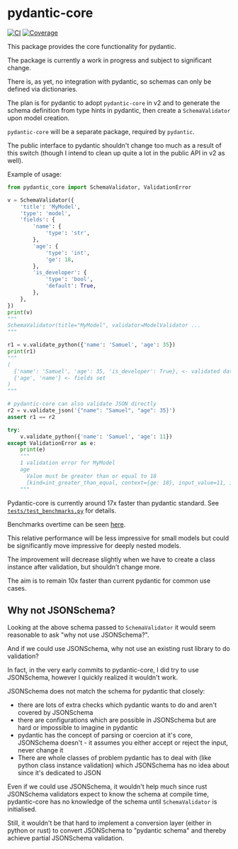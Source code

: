 # pydantic-core

[![CI](https://github.com/samuelcolvin/pydantic-core/workflows/ci/badge.svg?event=push)](https://github.com/samuelcolvin/pydantic-core/actions?query=event%3Apush+branch%3Amain+workflow%3Aci)
[![Coverage](https://codecov.io/gh/samuelcolvin/pydantic-core/branch/main/graph/badge.svg?token=L2JQIWfqyv)](https://codecov.io/gh/samuelcolvin/pydantic-core)


This package provides the core functionality for pydantic.

The package is currently a work in progress and subject to significant change.

There is, as yet, no integration with pydantic, so schemas can only be defined via dictionaries.

The plan is for pydantic to adopt `pydantic-core` in v2 and to generate the schema definition from type hints in
pydantic, then create a `SchemaValidator` upon model creation.

`pydantic-core` will be a separate package, required by `pydantic`.

The public interface to pydantic shouldn't change too much as a result of this switch
(though I intend to clean up quite a lot in the public API in v2 as well).

Example of usage:

```py
from pydantic_core import SchemaValidator, ValidationError

v = SchemaValidator({
    'title': 'MyModel',
    'type': 'model',
    'fields': {
        'name': {
            'type': 'str',
        },
        'age': {
            'type': 'int',
            'ge': 18,
        },
        'is_developer': {
            'type': 'bool',
            'default': True,
        },
    },
})
print(v)
"""
SchemaValidator(title="MyModel", validator=ModelValidator ...
"""

r1 = v.validate_python({'name': 'Samuel', 'age': 35})
print(r1)
"""
(
  {'name': 'Samuel', 'age': 35, 'is_developer': True}, <- validated data
  {'age', 'name'} <- fields set
)
"""

# pydantic-core can also validate JSON directly
r2 = v.validate_json('{"name": "Samuel", "age": 35}')
assert r1 == r2

try:
    v.validate_python({'name': 'Samuel', 'age': 11})
except ValidationError as e:
    print(e)
    """
    1 validation error for MyModel
    age
      Value must be greater than or equal to 18
      [kind=int_greater_than_equal, context={ge: 18}, input_value=11, input_type=int]
    """
```

Pydantic-core is currently around 17x faster than pydantic standard.
See [`tests/test_benchmarks.py`](./tests/test_benchmarks.py) for details.

Benchmarks overtime can be seen [here](https://samuelcolvin.github.io/pydantic-core/dev/bench/).

This relative performance will be less impressive for small models but could be significantly move impressive
for deeply nested models.

The improvement will decrease slightly when we have to create a class instance after validation,
but shouldn't change more.

The aim is to remain 10x faster than current pydantic for common use cases.

## Why not JSONSchema?

Looking at the above schema passed to `SchemaValidator` it would seem reasonable to ask "why not use JSONSchema?".

And if we could use JSONSchema, why not use an existing rust library to do validation?

In fact, in the very early commits to pydantic-core, I did try to use JSONSchema,
however I quickly realized it wouldn't work.

JSONSchema does not match the schema for pydantic that closely:
* there are lots of extra checks which pydantic wants to do and aren't covered by JSONSchema
* there are configurations which are possible in JSONSchema but are hard or impossible to imagine in pydantic
* pydantic has the concept of parsing or coercion at it's core, JSONSchema doesn't -
  it assumes you either accept or reject the input, never change it
* There are whole classes of problem pydantic has to deal with (like python class instance validation) which JSONSchema
  has no idea about since it's dedicated to JSON

Even if we could use JSONSchema, it wouldn't help much since rust JSONSchema validators expect to know the
schema at compile time, pydantic-core has no knowledge of the schema until `SchemaValidator` is initialised.

Still, it wouldn't be that hard to implement a conversion layer (either in python or rust) to convert JSONSchema
to "pydantic schema" and thereby achieve partial JSONSchema validation.
